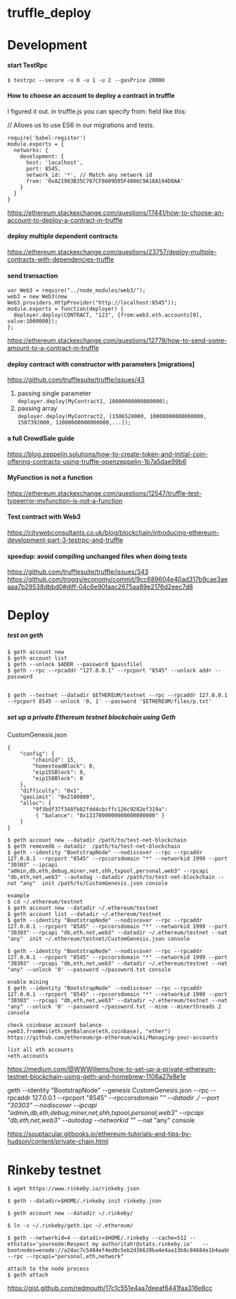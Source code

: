 # truffle_deploy

# Development
#### start TestRpc
```$ testrpc --secure -u 0 -u 1 -u 2 --gasPrice 20000```

#### How to choose an account to deploy a contract in truffle
I figured it out. in truffle.js you can specify from: field like this:

// Allows us to use ES6 in our migrations and tests.
```
require('babel-register')
module.exports = {
  networks: {
    development: {
      host: 'localhost',
      port: 8545,
      network_id: '*', // Match any network id
      from: '0xA21983B35C767CF8609D95F4886C9A18A194D8AA'
    }
  }
}
```
https://ethereum.stackexchange.com/questions/17441/how-to-choose-an-account-to-deploy-a-contract-in-truffle
<br>

#### deploy multiple dependent contracts
https://ethereum.stackexchange.com/questions/23757/deploy-multiple-contracts-with-dependencies-truffle

#### send transaction
```
var Web3 = require("../node_modules/web3/");
web3 = new Web3(new Web3.providers.HttpProvider("http://localhost:8545"));
module.exports = function(deployer) {
  deployer.deploy(CONTRACT, "123", {from:web3.eth.accounts[0], value:1000000});
};
```
https://ethereum.stackexchange.com/questions/12778/how-to-send-some-amount-to-a-contract-in-truffle


#### deploy contract with constructor with parameters [migrations]
https://github.com/trufflesuite/truffle/issues/43
1. passing single parameter<br> ```deployer.deploy(MyContract1, 10000000000000000);```
2. passing array<br> ```deployer.deploy(MyContract2, [1506528000, 10000000000000000, 1507392000, 11000000000000000,...]);```


#### a full CrowdSale guide
https://blog.zeppelin.solutions/how-to-create-token-and-initial-coin-offering-contracts-using-truffle-openzeppelin-1b7a5dae99b6

#### MyFunction is not a function
https://ethereum.stackexchange.com/questions/12547/truffle-test-typeerror-myfunction-is-not-a-function

#### Test contract with Web3
https://citywebconsultants.co.uk/blog/blockchain/introducing-ethereum-development-part-3-testrpc-and-truffle


#### speedup: avoid compiling unchanged files when doing tests
https://github.com/trufflesuite/truffle/issues/343<br>
https://github.com/troggy/economy/commit/9cc689604e40ad317b9cae3aeaaa7b29538dbbd0#diff-04c6e90faac2675aa89e2176d2eec7d8


# Deploy
##### test on geth
```
$ geth account new
$ geth account list
$ geth --unlock $ADDR --password $passfilel
$ geth --rpc --rpcaddr "127.0.0.1" --rpcport "8545" --unlock addr --password


$ geth --testnet --datadir $ETHEREUM/testnet --rpc --rpcaddr 127.0.0.1 --rpcport 8545 --unlock '0, 1' --password '$ETHEREUM/files/p.txt'
```

##### set up a private Ethereum testnet blockchain using Geth
CustomGenesis.json
```
{
    "config": {
        "chainId": 15,
        "homesteadBlock": 0,
        "eip155Block": 0,
        "eip158Block": 0
    },
    "difficulty": "0x1",
    "gasLimit": "0x2100000",
    "alloc": {
        "9f3bdf37f348fb82fdd4cbcffc126c9282ef319a": 
         { "balance": "0x1337000000000000000000" }     
    }
}
```

```
$ geth account new --datadir /path/to/test-net-blockchain
$ geth removedb — datadir  /path/to/test-net-blockchain
$ geth --identity "BootstrapNode" --nodiscover --rpc --rpcaddr 127.0.0.1 --rpcport "8545" --rpccorsdomain "*" --networkid 1999 --port "30303" --ipcapi "admin,db,eth,debug,miner,net,shh,txpool,personal,web3" --rpcapi "db,eth,net,web3" --autodag --datadir /path/to/test-net-blockchain --nat "any"  init /path/to/CustomGenesis.json console

example
$ cd ~/.ethereum/testnet
$ geth account new --datadir ~/.ethereum/testnet
$ geth account list --datadir ~/.ethereum/testnet
$ geth --identity "BootstrapNode" --nodiscover --rpc --rpcaddr 127.0.0.1 --rpcport "8545" --rpccorsdomain "*" --networkid 1999 --port "30303" --rpcapi "db,eth,net,web3" --datadir ~/.ethereum/testnet --nat "any"  init ~/.ethereum/testnet/CustomGenesis.json console

$ geth --identity "BootstrapNode" --nodiscover --rpc --rpcaddr 127.0.0.1 --rpcport "8545" --rpccorsdomain "*" --networkid 1999 --port "30303" --rpcapi "db,eth,net,web3" --datadir ~/.ethereum/testnet --nat "any" --unlock '0' --password ~/password.txt console

enable mining
$ geth --identity "BootstrapNode" --nodiscover --rpc --rpcaddr 127.0.0.1 --rpcport "8545" --rpccorsdomain "*" --networkid 1999 --port "30303" --rpcapi "db,eth,net,web3" --datadir ~/.ethereum/testnet --nat "any" --unlock '0' --password ~/password.txt --mine --minerthreads 2 console

check coinbase account balance
>web3.fromWei(eth.getBalance(eth.coinbase), "ether")
https://github.com/ethereum/go-ethereum/wiki/Managing-your-accounts

list all eth accounts
>eth.accounts
```
https://medium.com/@WWWillems/how-to-set-up-a-private-ethereum-testnet-blockchain-using-geth-and-homebrew-1106a27e8e1e

geth --identity "BootstrapNode" --genesis CustomGenesis.json --rpc --rpcaddr 127.0.0.1 --rpcport "8545" --rpccorsdomain "*" --datadir ./ --port "30303" --nodiscover --ipcapi "admin,db,eth,debug,miner,net,shh,txpool,personal,web3" --rpcapi "db,eth,net,web3" --autodag --networkid "*" --nat "any" console

https://souptacular.gitbooks.io/ethereum-tutorials-and-tips-by-hudson/content/private-chain.html


# Rinkeby testnet
```
$ wget https://www.rinkeby.io/rinkeby.json

$ geth --datadir=$HOME/.rinkeby init rinkeby.json 

$ geth account new --datadir ~/.rinkeby/

$ ln -s ~/.rinkeby/geth.ipc ~/.ethereum/

$ geth --networkid=4 --datadir=$HOME/.rinkeby --cache=512 --ethstats='yournode:Respect my authoritah!@stats.rinkeby.io'   --bootnodes=enode://a24ac7c5484ef4ed0c5eb2d36620ba4e4aa13b8c84684e1b4aab0cebea2ae45cb4d375b77eab56516d34bfbd3c1a833fc51296ff084b770b94fb9028c4d25ccf@52.169.42.101:30303 --rpc --rpcapi="personal,eth,network"

attach to the node process
$ geth attach
```
https://gist.github.com/redmouth/17c1c551e4aa7deeaf6441faa316e8cc
